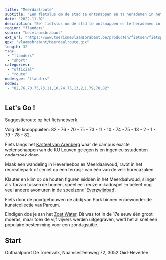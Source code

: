 ```yaml
---
title: "Meerdaalroute"
subtitle: "Een fietslus om de stad te ontsnappen en te herademen in het bos"
date: "2022-11-09"
description: "Een fietslus om de stad te ontsnappen en te herademen in het bos. Als je Leuven nog maar net uit bent, duik je het groen in van het Heverleebos en Meerdaalwoud. Halverwege stoot je op de gekste klim- en klautertuigen, dus een ideale tocht om met kinderen te maken."
region: "flanders"
source: "be.vlaamsbrabant"
ext_url: "https://www.toerismevlaamsbrabant.be/producten/fietsen/fietsproducten/meerdaalroute/index.html"
gpx: "vlaamsbrabant/Meerdaalroute.gpx"
length: 32
tags:
 - "flanders"
 - "short"
categories:
 - "official"
 - "route"
nodetype: "flanders"
nodes:
 - "82,76,70,75,73,11,10,74,75,13,2,1,79,78,82"
---
```


## Let's Go ! 

Suggestieroute op het fietsnetwerk.

Volg de knooppunten: 82 - 76 - 70 - 75 - 73 - 11 - 10 - 74 - 75 - 13 - 2 - 1 - 79 - 78 - 82.

Fiets langs het [Kasteel van Arenberg](https://www.toerismevlaamsbrabant.be/producten/bezoeken/bezienswaardigheden/arenbergkasteel/) waar de campus exacte wetenschappen van de KU Leuven gelegen is en ingenieursstudenten onderzoek doen.

Maak een wandeling in Heverleebos en Meerdaalwoud, ravot in het recreatiepark of geniet op een terrasje van één van de vele horecazaken.

Klauter en klim op de houten figuren midden in het Meerdaalwoud, slinger als Tarzan tussen de bomen, speel een reuze mikadospel en beleef nog veel andere avonturen in de speelzone '[Everzwijnbad](https://www.toerismevlaamsbrabant.be/producten/sport-en-ontspanning/sport-en-recreatie/speelbos-everzwijnbad/)'.

Fiets door de poortgebouwen de abdij van Park binnen en bewonder de kunstcollectie van Parcum.

Eindigen doe je aan het [Zoet Water](https://www.toerismevlaamsbrabant.be/producten/bezoeken/bezienswaardigheden/zoet-water/). Dit was tot in de 17e eeuw één groot moeras, maar toen de vijf vijvers werden uitgegraven, werd het al snel een populaire bestemming voor een zondagsuitje.

## Start

Onthaalpoort De Torenvalk, Naamsesteenweg 72, 3052 Oud-Heverlee
